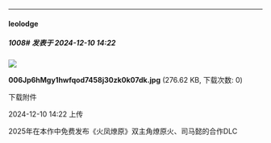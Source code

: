 ﻿
*****

####  leolodge  
##### 1008#       发表于 2024-12-10 14:22

<img src="https://img.saraba1st.com/forum/202412/10/142209w3ypdatm1tpadfvu.jpg" referrerpolicy="no-referrer">

<strong>006Jp6hMgy1hwfqod7458j30zk0k07dk.jpg</strong> (276.62 KB, 下载次数: 0)

下载附件

2024-12-10 14:22 上传

2025年在本作中免费发布《火凤燎原》双主角燎原火、司马懿的合作DLC

